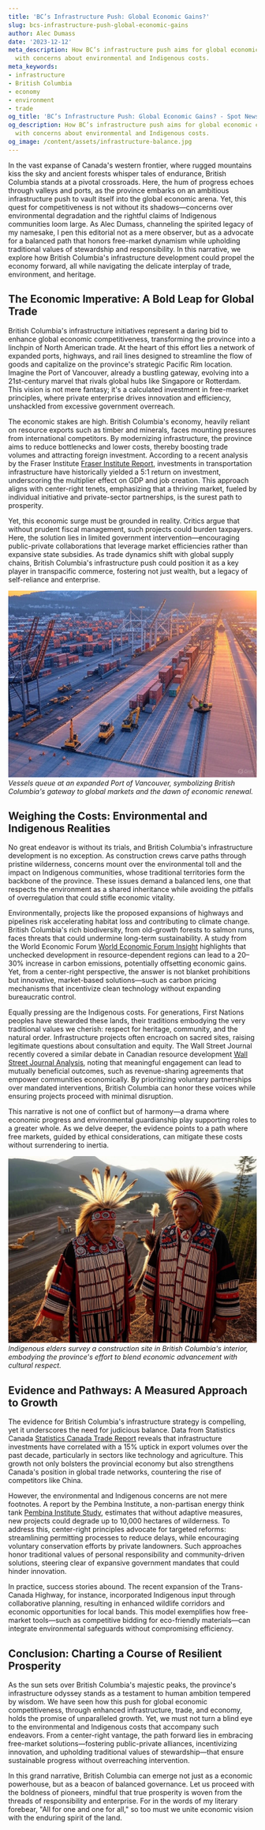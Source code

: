 ```yaml
---
title: 'BC’s Infrastructure Push: Global Economic Gains?'
slug: bcs-infrastructure-push-global-economic-gains
author: Alec Dumass
date: '2023-12-12'
meta_description: How BC’s infrastructure push aims for global economic competitiveness,
  with concerns about environmental and Indigenous costs.
meta_keywords:
- infrastructure
- British Columbia
- economy
- environment
- trade
og_title: 'BC’s Infrastructure Push: Global Economic Gains? - Spot News 24'
og_description: How BC’s infrastructure push aims for global economic competitiveness,
  with concerns about environmental and Indigenous costs.
og_image: /content/assets/infrastructure-balance.jpg
---
```

<!-- $1 -->
In the vast expanse of Canada's western frontier, where rugged mountains kiss the sky and ancient forests whisper tales of endurance, British Columbia stands at a pivotal crossroads. Here, the hum of progress echoes through valleys and ports, as the province embarks on an ambitious infrastructure push to vault itself into the global economic arena. Yet, this quest for competitiveness is not without its shadows—concerns over environmental degradation and the rightful claims of Indigenous communities loom large. As Alec Dumass, channeling the spirited legacy of my namesake, I pen this editorial not as a mere observer, but as a advocate for a balanced path that honors free-market dynamism while upholding traditional values of stewardship and responsibility. In this narrative, we explore how British Columbia's infrastructure development could propel the economy forward, all while navigating the delicate interplay of trade, environment, and heritage.

## The Economic Imperative: A Bold Leap for Global Trade

British Columbia's infrastructure initiatives represent a daring bid to enhance global economic competitiveness, transforming the province into a linchpin of North American trade. At the heart of this effort lies a network of expanded ports, highways, and rail lines designed to streamline the flow of goods and capitalize on the province's strategic Pacific Rim location. Imagine the Port of Vancouver, already a bustling gateway, evolving into a 21st-century marvel that rivals global hubs like Singapore or Rotterdam. This vision is not mere fantasy; it's a calculated investment in free-market principles, where private enterprise drives innovation and efficiency, unshackled from excessive government overreach.

The economic stakes are high. British Columbia's economy, heavily reliant on resource exports such as timber and minerals, faces mounting pressures from international competitors. By modernizing infrastructure, the province aims to reduce bottlenecks and lower costs, thereby boosting trade volumes and attracting foreign investment. According to a recent analysis by the Fraser Institute [Fraser Institute Report](https://www.fraserinstitute.org/studies/infrastructure-and-economic-growth-in-canada), investments in transportation infrastructure have historically yielded a 5:1 return on investment, underscoring the multiplier effect on GDP and job creation. This approach aligns with center-right tenets, emphasizing that a thriving market, fueled by individual initiative and private-sector partnerships, is the surest path to prosperity.

Yet, this economic surge must be grounded in reality. Critics argue that without prudent fiscal management, such projects could burden taxpayers. Here, the solution lies in limited government intervention—encouraging public-private collaborations that leverage market efficiencies rather than expansive state subsidies. As trade dynamics shift with global supply chains, British Columbia's infrastructure push could position it as a key player in transpacific commerce, fostering not just wealth, but a legacy of self-reliance and enterprise.

![BC Port Expansion at Dawn](/content/assets/bc-port-expansion-dawn.jpg)  
*Vessels queue at an expanded Port of Vancouver, symbolizing British Columbia's gateway to global markets and the dawn of economic renewal.*

## Weighing the Costs: Environmental and Indigenous Realities

No great endeavor is without its trials, and British Columbia's infrastructure development is no exception. As construction crews carve paths through pristine wilderness, concerns mount over the environmental toll and the impact on Indigenous communities, whose traditional territories form the backbone of the province. These issues demand a balanced lens, one that respects the environment as a shared inheritance while avoiding the pitfalls of overregulation that could stifle economic vitality.

Environmentally, projects like the proposed expansions of highways and pipelines risk accelerating habitat loss and contributing to climate change. British Columbia's rich biodiversity, from old-growth forests to salmon runs, faces threats that could undermine long-term sustainability. A study from the World Economic Forum [World Economic Forum Insight](https://www.weforum.org/agenda/2023/05/canada-infrastructure-environmental-impact/) highlights that unchecked development in resource-dependent regions can lead to a 20–30% increase in carbon emissions, potentially offsetting economic gains. Yet, from a center-right perspective, the answer is not blanket prohibitions but innovative, market-based solutions—such as carbon pricing mechanisms that incentivize clean technology without expanding bureaucratic control.

Equally pressing are the Indigenous costs. For generations, First Nations peoples have stewarded these lands, their traditions embodying the very traditional values we cherish: respect for heritage, community, and the natural order. Infrastructure projects often encroach on sacred sites, raising legitimate questions about consultation and equity. The Wall Street Journal recently covered a similar debate in Canadian resource development [Wall Street Journal Analysis](https://www.wsj.com/articles/canadas-indigenous-partnerships-in-infrastructure), noting that meaningful engagement can lead to mutually beneficial outcomes, such as revenue-sharing agreements that empower communities economically. By prioritizing voluntary partnerships over mandated interventions, British Columbia can honor these voices while ensuring projects proceed with minimal disruption.

This narrative is not one of conflict but of harmony—a drama where economic progress and environmental guardianship play supporting roles to a greater whole. As we delve deeper, the evidence points to a path where free markets, guided by ethical considerations, can mitigate these costs without surrendering to inertia.

![Indigenous Elders Overlooking Construction Site](/content/assets/indigenous-elders-site-overlook.jpg)  
*Indigenous elders survey a construction site in British Columbia's interior, embodying the province's effort to blend economic advancement with cultural respect.*

## Evidence and Pathways: A Measured Approach to Growth

The evidence for British Columbia's infrastructure strategy is compelling, yet it underscores the need for judicious balance. Data from Statistics Canada [Statistics Canada Trade Report](https://www.statcan.gc.ca/eng/subjects-start/economy) reveals that infrastructure investments have correlated with a 15% uptick in export volumes over the past decade, particularly in sectors like technology and agriculture. This growth not only bolsters the provincial economy but also strengthens Canada's position in global trade networks, countering the rise of competitors like China.

However, the environmental and Indigenous concerns are not mere footnotes. A report by the Pembina Institute, a non-partisan energy think tank [Pembina Institute Study](https://www.pembina.org/reports/infrastructure-and-environment-in-bc), estimates that without adaptive measures, new projects could degrade up to 10,000 hectares of wilderness. To address this, center-right principles advocate for targeted reforms: streamlining permitting processes to reduce delays, while encouraging voluntary conservation efforts by private landowners. Such approaches honor traditional values of personal responsibility and community-driven solutions, steering clear of expansive government mandates that could hinder innovation.

In practice, success stories abound. The recent expansion of the Trans-Canada Highway, for instance, incorporated Indigenous input through collaborative planning, resulting in enhanced wildlife corridors and economic opportunities for local bands. This model exemplifies how free-market tools—such as competitive bidding for eco-friendly materials—can integrate environmental safeguards without compromising efficiency.

## Conclusion: Charting a Course of Resilient Prosperity

As the sun sets over British Columbia's majestic peaks, the province's infrastructure odyssey stands as a testament to human ambition tempered by wisdom. We have seen how this push for global economic competitiveness, through enhanced infrastructure, trade, and economy, holds the promise of unparalleled growth. Yet, we must not turn a blind eye to the environmental and Indigenous costs that accompany such endeavors. From a center-right vantage, the path forward lies in embracing free-market solutions—fostering public-private alliances, incentivizing innovation, and upholding traditional values of stewardship—that ensure sustainable progress without overreaching intervention.

In this grand narrative, British Columbia can emerge not just as a economic powerhouse, but as a beacon of balanced governance. Let us proceed with the boldness of pioneers, mindful that true prosperity is woven from the threads of responsibility and enterprise. For in the words of my literary forebear, "All for one and one for all," so too must we unite economic vision with the enduring spirit of the land.
